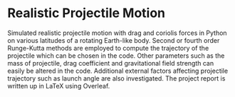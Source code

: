# Realistic Projectile Motion
Simulated realistic projectile motion with drag and coriolis forces in Python on various latitudes of a rotating Earth-like body. Second or fourth order Runge-Kutta methods are employed to compute the trajectory of the projectile which can be chosen in the code. Other parameters such as the mass of projectile, drag coefficient and gravitational field strength can easily be altered in the code. Additional external factors affecting projectile trajectory such as launch angle are also investigated. The project report is written up in LaTeX using Overleaf.
